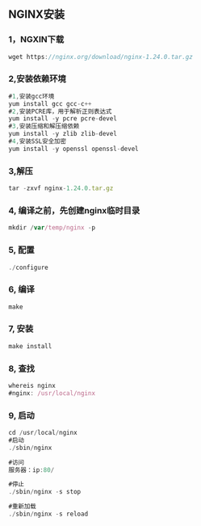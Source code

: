 ## NGINX安装

### 1，NGXIN下载
```js
wget https://nginx.org/download/nginx-1.24.0.tar.gz
```
### 2,安装依赖环境
```js
#1,安装gcc环境
yum install gcc gcc-c++
#2,安装PCRE库，用于解析正则表达式
yum install -y pcre pcre-devel
#3,安装压缩和解压缩依赖
yum install -y zlib zlib-devel
#4,安装SSL安全加密
yum install -y openssl openssl-devel
```
### 3,解压
```js
tar -zxvf nginx-1.24.0.tar.gz
```
### 4, 编译之前，先创建nginx临时目录
```js
mkdir /var/temp/nginx -p
```
### 5, 配置
```js
./configure 
```
### 6, 编译
```js
make
```
### 7, 安装
```js
make install 
```
### 8, 查找
```js
whereis nginx
#nginx: /usr/local/nginx
```
### 9, 启动
```js
cd /usr/local/nginx
#启动
./sbin/nginx

#访问
服务器：ip:80/

#停止
./sbin/nginx -s stop

#重新加载
./sbin/nginx -s reload
```